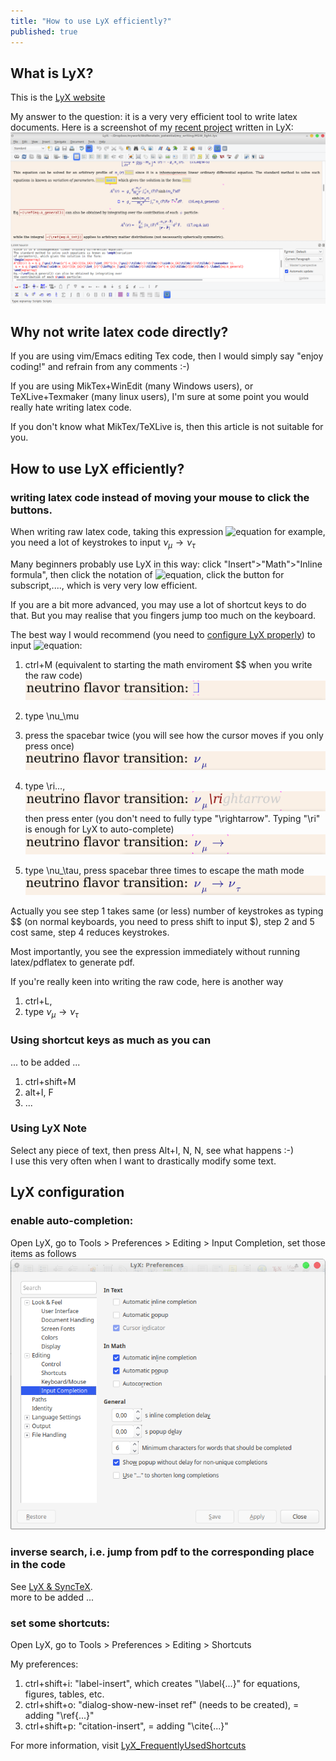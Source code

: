 ```yaml
---
title: "How to use LyX efficiently?"
published: true
---
```



## What is LyX?
This is the [LyX website](https://www.lyx.org/)

My answer to the question:
it is a very very efficient tool to write latex documents.
Here is a screenshot of my [recent project](https://arxiv.org/abs/1909.07505) written in LyX:
![Image description](/image/lyx_use.png)

## Why not write latex code directly?
If you are using vim/Emacs editing Tex code, then I would simply say "enjoy coding!" and refrain from any comments :-)

If you are using MikTex+WinEdit (many Windows users), or TeXLive+Texmaker (many linux users), I'm sure at some point you would really hate writing latex code.

If you don't know what MikTex/TeXLive is, then this article is not suitable for you.

## How to use LyX efficiently?
### writing latex code instead of moving your mouse to click the buttons.
When writing raw latex code, taking this expression 
![equation](https://latex.codecogs.com/gif.download?%24%5Cnu_%5Cmu%20%5Crightarrow%20%5Cnu_%5Ctau%24) for example, you need a lot of keystrokes to input
$\nu_\mu \rightarrow \nu_\tau$

Many beginners probably use LyX in this way:
click "Insert">"Math">"Inline formula", then click the notation of ![equation](https://latex.codecogs.com/gif.download?%24%5Cnu%24), click the button for subscript,...., which is very very low efficient.

If you are a bit more advanced, you may use a lot of shortcut keys to do that. But you may realise that you fingers jump too much on the keyboard.

The best way I would recommend (you need to [configure LyX properly](#lyx-configuration)) to input ![equation](https://latex.codecogs.com/gif.download?%24%5Cnu_%5Cmu%20%5Crightarrow%20%5Cnu_%5Ctau%24):

1. ctrl+M (equivalent to starting the math enviroment $$ when you write the raw code)  
  ![Image description](/image/lyx_try_1.png)

2. type \nu_\mu

3. press the spacebar twice (you will see how the cursor moves if you only press once)  
  ![Image description](/image/lyx_try_2.png)

4. type \ri...,  
  ![Image description](/image/lyx_try_3.png)    
  then press enter (you don't need to fully type "\rightarrow". Typing "\ri" is enough for LyX to auto-complete)  
  ![Image description](/image/lyx_try_4.png)  


5. type \nu_\tau, press spacebar three times to escape the math mode  
  ![Image description](/image/lyx_try_5.png)

Actually you see step 1 takes same (or less) number of keystrokes as typing $$ (on normal keyboards, you need to press shift to input $), step 2 and 5 cost same, step 4 reduces keystrokes.

Most importantly, you see the expression immediately without running latex/pdflatex to generate pdf.

If you're really keen into writing the raw code, here is another way
1. ctrl+L,
2. type $\nu_\mu \rightarrow \nu_\tau$

### Using shortcut keys as much as you can

... to be added ...

  1. ctrl+shift+M
  2. alt+I, F
  3. ...

### Using LyX Note

Select any piece of text, then press Alt+I, N, N, see what happens :-)  
I use this very often when I want to drastically modify some text.

## LyX configuration 

### enable auto-completion:
  Open LyX, go to Tools > Preferences > Editing > Input Completion, set those items as follows  
 ![Image description](/image/LyX_set.png)
 
### inverse search, i.e. jump from pdf to the corresponding place in the code

  See [LyX & SyncTeX](https://wiki.lyx.org/LyX/SyncTeX).  
  more to be added ...
  
### set some shortcuts:
  Open LyX, go to Tools > Preferences > Editing > Shortcuts
  
  My preferences:  
  
  1. ctrl+shift+i: "label-insert", which creates "\label{...}" for equations, figures, tables, etc.  
  2. ctrl+shift+o: "dialog-show-new-inset ref" (needs to be created), = adding "\ref{...}"  
  3. ctrl+shift+p: "citation-insert", = adding "\cite{...}"
    
  For more information, visit [LyX_FrequentlyUsedShortcuts](https://wiki.lyx.org/Tips/FrequentlyUsedShortcuts)    
  
  





